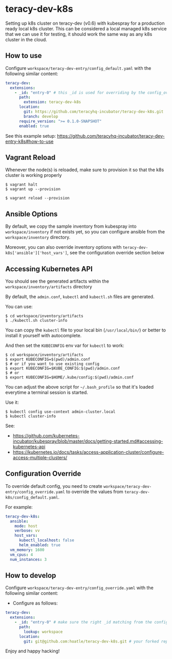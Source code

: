 # teracy-dev-k8s

Setting up k8s cluster on teracy-dev (v0.6) with kubespray for a production ready local k8s cluster.
This can be considered a local managed k8s service that we can use it for testing, it should work
the same way as any k8s cluster in the cloud.


## How to use

Configure `workspace/teracy-dev-entry/config_default.yaml` with the following similar content:

```yaml
teracy-dev:
  extensions:
    - _id: "entry-0" # this _id is used for overriding by the config_override.yaml file
      path:
        extension: teracy-dev-k8s
      location:
        git: https://github.com/teracyhq-incubator/teracy-dev-k8s.git
        branch: develop
      require_version: ">= 0.1.0-SNAPSHOT"
      enabled: true
```


See this example setup: https://github.com/teracyhq-incubator/teracy-dev-entry-k8s#how-to-use

## Vagrant Reload

Whenever the node(s) is reloaded, make sure to provision it so that the k8s cluster is working properly

```
$ vagrant halt
$ vagrant up --provision
```

```
$ vagrant reload --provision
```


## Ansible Options

By default, we copy the sample inventory from kubespray into `workspace/inventory` if not exists yet,
so you can configure ansible from the `workspace/inventory` directory.

Moreover, you can also override inventory options with `teracy-dev-k8s['ansible']['host_vars']`,
see the configuration override section below


## Accessing Kubernetes API

You should see the generated artifacts within the `workspace/inventory/artifacts` directory

By default, the `admin.conf`, `kubectl` and `kubectl.sh` files are generated.

You can use:

```
$ cd workspace/inventory/artifacts
$ ./kubectl.sh cluster-info
```

You can copy the `kubectl` file to your local bin (`/usr/local/bin/`) or better to install it
yourself with autocomplete.


And then set the `KUBECONFIG` env var for `kubectl` to work:

```
$ cd workspace/inventory/artifacts
$ export KUBECONFIG=$(pwd)/admin.conf
$ # or if you want to use existing config
$ export KUBECONFIG=$KUBE_CONFIG:$(pwd)/admin.conf
$ # or
$ export KUBECONFIG=$HOME/.kube/config:$(pwd)/admin.conf
```

You can adjust the above script for `~/.bash_profile` so that it's loaded everytime a terminal session is started.

Use it:

```
$ kubectl config use-context admin-cluster.local
$ kubectl cluster-info
```

See:
- https://github.com/kubernetes-incubator/kubespray/blob/master/docs/getting-started.md#accessing-kubernetes-api
- https://kubernetes.io/docs/tasks/access-application-cluster/configure-access-multiple-clusters/

## Configuration Override

To override default config, you need to create `workspace/teracy-dev-entry/config_override.yaml` to
override the values from `teracy-dev-k8s/config_default.yaml`.

For example:

```yaml
teracy-dev-k8s:
  ansible:
    mode: host
    verbose: vv
    host_vars:
      kubectl_localhost: false
      helm_enabled: true
  vm_memory: 1600
  vm_cpus: 4
  num_instances: 3
```


## How to develop

Configure `workspace/teracy-dev-entry/config_override.yaml` with the following similar content:

- Configure as follows:

```yaml
teracy-dev:
  extensions:
    - _id: "entry-0" # make sure the right _id matching from the config_default.yaml file
      path:
        lookup: workspace
      location:
        git: git@github.com:hoatle/teracy-dev-k8s.git # your forked repo
```


Enjoy and happy hacking!
